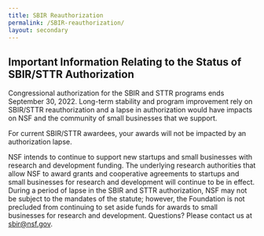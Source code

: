 ```yaml
---
title: SBIR Reauthorization
permalink: /SBIR-reauthorization/
layout: secondary
---
```


<section class="section-header background-light-blue">
<div class="usa-section usa-content usa-grid">
<div class="usa-width-one-whole" markdown="1">

## Important Information Relating to the Status of SBIR/STTR Authorization
  
Congressional authorization for the SBIR and STTR programs ends September 30, 2022. Long-term stability and program improvement rely on SBIR/STTR reauthorization and a lapse in authorization would have impacts on NSF and the community of small businesses that we support.
  
For current SBIR/STTR awardees, your awards will not be impacted by an authorization lapse.
  
NSF intends to continue to support new startups and small businesses with research and development funding. The underlying research authorities that allow NSF to award grants and cooperative agreements to startups and small businesses for research and development will continue to be in effect. During a period of lapse in the SBIR and STTR authorization, NSF may not be subject to the mandates of the statute; however, the Foundation is not precluded from continuing to set aside funds for awards to small businesses for research and development.
Questions? Please contact us at [sbir@nsf.gov](mailto:sbir@nsf.gov).

</div>
</div>
</section>
